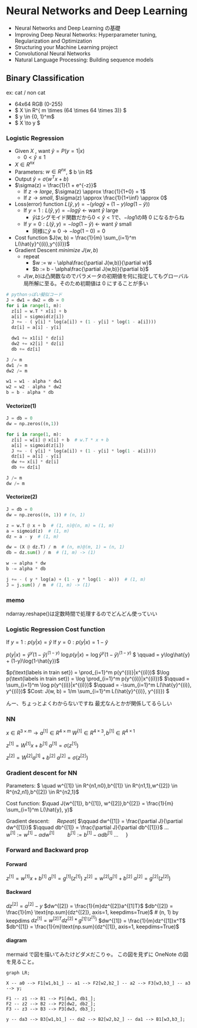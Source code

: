 # Neural Networks and Deep Learning

- Neural Networks and Deep Learning の基礎
- Improving Deep Neural Networks: Hyperparameter tuning, Regularization and Optimization
- Structuring your Machine Learning project
- Convolutional Neural Networks
- Natural Language Processing: Building sequence models

## Binary Classification

ex: cat / non cat

- 64x64 RGB (0-255)
- $ X \in R^{ m \times (64 \times 64 \times 3)} $
- $ y \in \{0, 1\}^m$
- $ X \to y $

### Logistic Regression

- Given $X$ , want $\hat{y} = P(y=1|x)$
  - $0 < \hat{y} \le 1$
- $X \in R^{nx}$
- Parameters: $w \in R^{nx}$, $ b \in R$
- Output $\hat{y} = \sigma(w^Tx + b)$
- $\sigma(z) = \frac{1}{1 + e^{-z}}$
  - If $z \to large$, $\sigma(z) \approx \frac{1}{1+0} = 1$
  - If $z \to small$, $\sigma(z) \approx \frac{1}{1+\inf} \approx 0$
- Loss(error) function $L(\hat{y},y) = -(ylog\hat{y}+(1-y)log(1-\hat{y}))$
  - If $y = 1: L(\hat{y}, y) = -log\hat{y}$ ← want $\hat{y}$ large
    - $\hat{y}$はシグモイド関数だから$0 < \hat{y} < 1$で、$-log1$の時 0 になるからね
  - If $y = 0: L(\hat{y}, y) = -log(1 - \hat{y})$ ← want $\hat{y}$ small
    - 同様に$\hat{y} \approx 0 \to -log(1-0) = 0$
- Cost function $J(w, b) = \frac{1}{m} \sum_{i=1}^m L(\hat{y}^{(i)},y^{(i)})$
- Gradient Descent $minimize ~ J(w,b)$
  - repeat
    - $w := w - \alpha\frac{\partial J(w,b)}{\partial w}$
    - $b := b - \alpha\frac{\partial J(w,b)}{\partial b}$
  - $J(w,b)$は凸関数なのでパラメータの初期値を何に指定してもグローバル局所解に至る。そのため初期値は 0 にすることが多い

```py
# pythonっぽい擬似コード
J = dw1 = dw2 = db = 0
for i in range(1, m):
  z[i] = w.T * x[i] + b
  a[i] = sigmoid(z[i])
  J += - ( y[i] * log(a[i]) + (1 - y[i] * log(1 - a[i])))
  dz[i] = a[i] - y[i]

  dw1 += x1[i] * dz[i]
  dw2 += x2[i] * dz[i]
  db += dz[i]

J /= m
dw1 /= m
dw2 /= m

w1 = w1 - alpha * dw1
w2 = w2 - alpha * dw2
b = b - alpha * db
```

#### Vectorize(1)

```py
J = db = 0
dw = np.zeros((n,1))

for i in range(1, m):
  z[i] = w[i] @ x[i] + b  # w.T * x + b
  a[i] = sigmoid(z[i])
  J += - ( y[i] * log(a[i]) + (1 - y[i] * log(1 - a[i])))
  dz[i] = a[i] - y[i]
  dw += x[i] * dz[i]
  db += dz[i]

J /= m
dw /= m
```

#### Vectorize(2)

```py
J = db = 0
dw = np.zeros((n, 1)) # (n, 1)

z = w.T @ x + b  # (1, n)@(n, m) = (1, m)
a = sigmoid(z)  # (1, m)
dz = a - y  # (1, m)

dw = (X @ dz.T) / m  # (n, m)@(m, 1) = (n, 1)
db = dz.sum() / m  # (1, m) -> (1)

w -= alpha * dw
b -= alpha * db

j += - ( y * log(a) + (1 - y * log(1 - a)))  # (1, m)
J = j.sum() / m  # (1, m) -> (1)
```

### memo

ndarray.reshape()は定数時間で処理するのでどんどん使っていい

### Logistic Regression Cost function

If $y = 1: p(y|x) = \hat{y}$
If $y = 0: p(y|x) = 1 - \hat{y}$

$p(y|x) = \hat{y}^y(1-\hat{y})^{(1-y)}$
$\log p(y|x) = \log \hat{y}^y(1-\hat{y})^{(1-y)}$
$ \qquad = y\log\hat{y} + (1-y)\log(1-\hat{y})$

$p(\text{labels in train set}) = \prod_{i=1}^m p(y^{(i)}|x^{(i)})$
$\log p(\text{labels in train set}) = \log \prod_{i=1}^m p(y^{(i)}|x^{(i)})$
$\qquad = \sum_{i=1}^m \log p(y^{(i)}|x^{(i)})$
$\qquad = -\sum_{i=1}^m L(\hat{y}^{(i)}, y^{(i)})$
$Cost: J(w, b) = 1/m \sum_{i=1}^m L(\hat{y}^{(i)}, y^{(i)}) $

んー、ちょっとよくわからないですね
最尤なんとかが関係してるらしい

### NN

$x \in R^{3 \times m} \to a^{[1]} \in R^{4 \times m}$
$W^{[1]} \in R^{4 \times 3}, b^{[1]} \in R^{4 \times 1}$

$z^{[1]} = W^{[1]}x + b^{[1]}$
$a^{[1]} = \sigma(z^{[1]})$

$z^{[2]} = W^{[2]}a^{[1]} + b^{[2]}$
$a^{[2]} = \sigma(z^{[2]})$

### Gradient descent for NN

Parameters:
$ \quad w^{[1]} \in R^{n1,n0},b^{[1]} \in R^{n1,1},w^{[2]} \in R^{n2,n1},b^{[2]} \in R^{n2,1}$

Cost function:
$\quad J(w^{[1]}, b^{[1]}, w^{[2]},b^{[2]} = \frac{1}{m} \sum_{i=1}^m L(\hat{y}, y)$

Gradient descent:
$\quad Repeat \{$
$\qquad dw^{[1]} = \frac{\partial J}{\partial dw^{[1]}}$
$\qquad db^{[1]} = \frac{\partial J}{\partial db^{[1]}}$
...
$\qquad w^{[1]} := w^{[1]} - \alpha  dw^{[1]}$
$\qquad b^{[1]} := b^{[1]} - \alpha  db^{[1]}$
...
$\quad\}$

### Forward and Backward prop

#### Forward

$z^{[1]} = w^{[1]}x + b^{[1]}$
$a^{[1]} = g^{[1]}(z^{[1]})$
$z^{[2]} = w^{[2]}a^{[1]} + b^{[2]}$
$a^{[2]} = g^{[2]}(z^{[2]})$

#### Backward

$dz^{[2]} = a^{[2]} - y$
$dw^{[2]} = \frac{1}{m}dz^{[2]}a^{[1]T}$
$db^{[2]} = \frac{1}{m} \text{np.sum}(dz^{[2]}, axis=1, keepdims=True)$ # (n, 1) by keepdims
$dz^{[1]} = w^{[2]T}dz^{[2]} * g^{[1]'(z^{[1]})}$
$dw^{[1]} = \frac{1}{m}dz^{[1]}x^T$
$db^{[1]} = \frac{1}{m}\text{np.sum}(dz^{[1]}, axis=1, keepdims=True)$

#### diagram

mermaid で図を描いてみたけどダメだこりゃ。
この図を見ずに OneNote の図を見ること。

```mermaid
graph LR;

X -- a0 --> F1[w1,b1_] -- a1 --> F2[w2,b2_] -- a2 --> F3[w3,b3_] -- a3 --> y;

F1 -- z1 --> B1 --> P1[dw1, db1_];
F2 -- z2 --> B2 --> P2[dw2, db2_];
F3 -- z3 --> B3 --> P3[dw3, db3_];

y -- da3 --> B3[w1,b1_] -- da2 --> B2[w2,b2_] -- da1 --> B1[w3,b3_];
```
